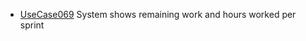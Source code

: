 
 * [UseCase069](../requirements/UseCase069.md) System shows remaining work and hours worked per sprint